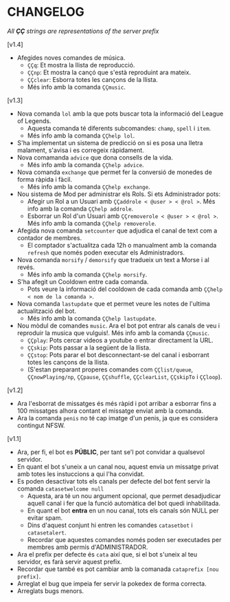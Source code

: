 # CHANGELOG

_All **ÇÇ** strings are representations of the server prefix_

\[v1.4\]

* Afegides noves comandes de música.
  * `ÇÇq`: Et mostra la llista de reproducció.
  * `ÇÇnp`: Et mostra la cançó que s'està reproduint ara mateix.
  * `ÇÇclear`: Esborra totes les cançons de la llista.
  * Més info amb la comanda `ÇÇmusic`.

\[v1.3\]

* Nova comanda `lol` amb la que pots buscar tota la informació del League of Legends.
  * Aquesta comanda té diferents subcomandes: `champ`, `spell` i `item`.
  * Més info amb la comanda `ÇÇhelp lol`.
* S'ha implementat un sistema de predicció on si es posa una lletra malament, s'avisa i es corregeix ràpidament.
* Nova comamanda `advice` que dona consells de la vida.
  * Més info amb la comanda `ÇÇhelp advice`.
* Nova comanda `exchange` que permet fer la conversió de monedes de forma ràpida i fàcil.
  * Més info amb la comanda `ÇÇhelp exchange`.
* Nou sistema de Mod per administrar els Rols. Si ets Administrador pots:
  * Afegir un Rol a un Usuari amb `ÇÇaddrole < @user > < @rol >`. Més info amb la comanda `ÇÇhelp addrole`.
  * Esborrar un Rol d'un Usuari amb `ÇÇremoverole < @user > < @rol >`. Més info amb la comanda `ÇÇhelp removerole`.
* Afegida nova comanda `setcounter` que adjudica el canal de text com a contador de membres.
  * El comptador s'actualitza cada 12h o manualment amb la comanda `refresh` que només poden executar els Administradors.
* Nova comanda `morsify` / `demorsify` que tradueix un text a Morse i al revés.
  * Més info amb la comanda `ÇÇhelp morsify`.
* S'ha afegit un Cooldown entre cada comanda.
  * Pots veure la informació del cooldown de cada comanda amb `ÇÇhelp < nom de la comanda >`.
* Nova comanda `lastupdate` que et permet veure les notes de l'ultima actualització del bot.
  * Més info amb la comanda `ÇÇhelp lastupdate`.
* Nou mòdul de comandes `music`. Ara el bot pot entrar als canals de veu i reproduir la musica que vulguis!. Més info amb la comanda `ÇÇmusic`.
  * `ÇÇplay`: Pots cercar videos a youtube o entrar directament la URL.
  * `ÇÇskip`: Pots passar a la següent de la llista.
  * `ÇÇstop`: Pots parar el bot desconnectant-se del canal i esborrant totes les cançons de la llista.
  * (S'estan preparant properes comandes com `ÇÇlist/queue`, `ÇÇnowPlaying/np`, `ÇÇpause`, `ÇÇshuffle`, `ÇÇclearList`, `ÇÇskipTo` i `ÇÇloop`).

\[v1.2\]

* Ara l'esborrat de missatges és més ràpid i pot arribar a esborrar fins a 100 missatges alhora contant el missatge enviat amb la comanda.
* Ara la comanda `penis` no té cap imatge d'un penis, ja que es considera contingut NFSW.

\[v1.1\]

* Ara, per fi, el bot es **PÚBLIC**, per tant se'l pot convidar a qualsevol servidor.
* En quant el bot s'uneix a un canal nou, aquest envia un missatge privat amb totes les instuccions a qui l'ha convidat.
* Es poden desactivar tots els canals per defecte del bot fent servir la comanda `catasetwelcome null`
  * Aquesta, ara té un nou argument opcional, que permet desadjudicar aquell canal i fer que la funció automàtica del bot quedi inhabilitada.
  * En quant el bot **entra** en un nou canal, tots els canals són NULL per evitar spam.
  * Dins d'aquest conjunt hi entren les comandes `catasetbot` i `catasetalert`.
  * Recordar que aquestes comandes només poden ser executades per membres amb permís d'ADMINISTRADOR.
* Ara el prefix per defecte és `cata` així que, si el bot s'uneix al teu servidor, es farà servir aquest prefix.
* Recordar que també es pot cambiar amb la comanada `cataprefix [nou prefix]`.
* Arreglat el bug que impeia fer servir la pokedex de forma correcta.
* Arreglats bugs menors.
